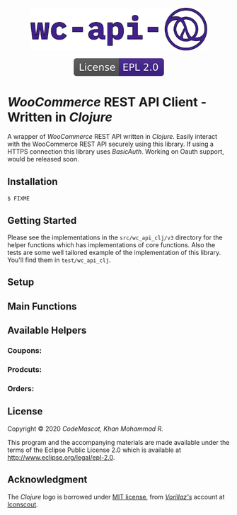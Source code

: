 <p align="center"><a href="https://codemascot.com" target="_blank"><img src="https://raw.githubusercontent.com/codemascot/wc-api-clj/master/img/logo.svg" width="400"></a></p>
<p align="center"><a href="http://www.eclipse.org/legal/epl-2.0" target="_blank"><img src="https://raw.githubusercontent.com/codemascot/wc-api-clj/master/img/License-EPL-2.0-41208c.svg" alt="License"></a></p>

# *WooCommerce* REST API Client - Written in *Clojure*

A wrapper of *WooCommerce* REST API written in *Clojure*. Easily interact with the WooCommerce REST API securely using this library. If using a HTTPS connection this library uses *BasicAuth*. Working on Oauth support, would be released soon.

## Installation
```
$ FIXME
```

## Getting Started

Please see the implementations in the `src/wc_api_clj/v3` directory for the helper functions which has implementations of core functions. Also the tests are some well tailored example of the implementation of this library. You'll find them in `test/wc_api_clj`.

## Setup

## Main Functions

## Available Helpers

### Coupons: 
### Prodcuts:
### Orders:

## License

Copyright © 2020 *CodeMascot*, *Khan Mohammad R.*

This program and the accompanying materials are made available under the terms of the Eclipse Public License 2.0 which is available at http://www.eclipse.org/legal/epl-2.0.

## Acknowledgment

The *Clojure* logo is borrowed under [MIT license](https://opensource.org/licenses/MIT), from *[Vorillaz's](https://iconscout.com/contributors/vorillaz/icons)* account at [Iconscout](https://iconscout.com).
